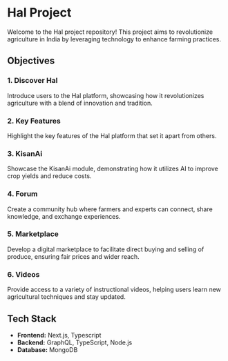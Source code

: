 # Hal Project

Welcome to the Hal project repository! This project aims to revolutionize agriculture in India by leveraging technology to enhance farming practices.

## Objectives

### 1. Discover Hal
Introduce users to the Hal platform, showcasing how it revolutionizes agriculture with a blend of innovation and tradition.

### 2. Key Features
Highlight the key features of the Hal platform that set it apart from others.

### 3. KisanAi
Showcase the KisanAi module, demonstrating how it utilizes AI to improve crop yields and reduce costs.

### 4. Forum
Create a community hub where farmers and experts can connect, share knowledge, and exchange experiences.

### 5. Marketplace
Develop a digital marketplace to facilitate direct buying and selling of produce, ensuring fair prices and wider reach.

### 6. Videos
Provide access to a variety of instructional videos, helping users learn new agricultural techniques and stay updated.

## Tech Stack

- **Frontend:** Next.js, Typescript
- **Backend:** GraphQL, TypeScript, Node.js
- **Database:** MongoDB
